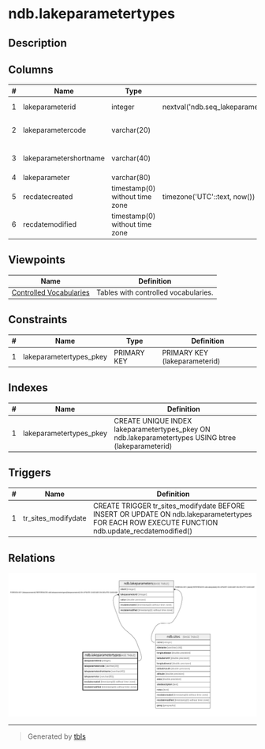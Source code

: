 # ndb.lakeparametertypes

## Description

## Columns

| # | Name                   | Type                           | Default                                                         | Nullable | Children                                    | Parents | Comment                               |
| - | ---------------------- | ------------------------------ | --------------------------------------------------------------- | -------- | ------------------------------------------- | ------- | ------------------------------------- |
| 1 | lakeparameterid        | integer                        | nextval('ndb.seq_lakeparametertypes_lakeparameterid'::regclass) | false    | [ndb.lakeparameters](ndb.lakeparameters.md) |         | PK: LakeParameterID                   |
| 2 | lakeparametercode      | varchar(20)                    |                                                                 | false    |                                             |         | Code espcially for data entry apps    |
| 3 | lakeparametershortname | varchar(40)                    |                                                                 | false    |                                             |         | Short name useful for data entry apps |
| 4 | lakeparameter          | varchar(80)                    |                                                                 | false    |                                             |         | Full name                             |
| 5 | recdatecreated         | timestamp(0) without time zone | timezone('UTC'::text, now())                                    | false    |                                             |         |                                       |
| 6 | recdatemodified        | timestamp(0) without time zone |                                                                 | false    |                                             |         |                                       |

## Viewpoints

| Name                                      | Definition                           |
| ----------------------------------------- | ------------------------------------ |
| [Controlled Vocabularies](viewpoint-0.md) | Tables with controlled vocabularies. |

## Constraints

| # | Name                    | Type        | Definition                    |
| - | ----------------------- | ----------- | ----------------------------- |
| 1 | lakeparametertypes_pkey | PRIMARY KEY | PRIMARY KEY (lakeparameterid) |

## Indexes

| # | Name                    | Definition                                                                                          |
| - | ----------------------- | --------------------------------------------------------------------------------------------------- |
| 1 | lakeparametertypes_pkey | CREATE UNIQUE INDEX lakeparametertypes_pkey ON ndb.lakeparametertypes USING btree (lakeparameterid) |

## Triggers

| # | Name                | Definition                                                                                                                                      |
| - | ------------------- | ----------------------------------------------------------------------------------------------------------------------------------------------- |
| 1 | tr_sites_modifydate | CREATE TRIGGER tr_sites_modifydate BEFORE INSERT OR UPDATE ON ndb.lakeparametertypes FOR EACH ROW EXECUTE FUNCTION ndb.update_recdatemodified() |

## Relations

![er](ndb.lakeparametertypes.svg)

---

> Generated by [tbls](https://github.com/k1LoW/tbls)